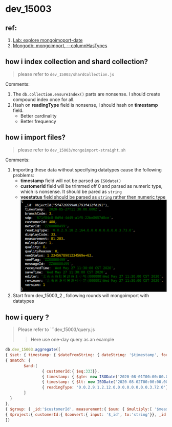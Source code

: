 dev_15003
===
## ref:
1. [Lab: explore mongoimoport-date]()
2. [Mongodb: mongoimport, --columnHasTypes](https://docs.mongodb.com/database-tools/mongoimport/#cmdoption-mongoimport-columnshavetypes)


## how i index collection and shard collection?
> please refer to ```dev_15003/shardCollection.js```

Comments:
1. The ```db.collection.ensureIndex()``` parts are nonsense. I should create compound index once for all.
2. Hash on **readingType** field is nonsense, I should hash on **timestamp** field.
	- Better cardinality
	- Better frequency

## how i import files?
> please refer to ```dev_15003/mongoimport-straight.sh```

Comments:
1. Importing these data without specifying datatypes cause the following problems:
	- **timestamp** field will not be parsed as ```ISOdate()```
	- **customerId** field will be trimmed off 0 and parsed as numeric type, which is nonsense. It should be pared as ```string```
	- **veestatus** field should be parsed as ```string``` rather then numeric type
![](../images/dev_15003.png)
2. Start from dev_15003_2 , following rounds will mongoimport with datatypes

## how i query ?
> Please refer to ```dev_15003/query.js
>> Here use one-day query as an example
``` javascript
db.dev_15003.aggregate([
{ $set: { timestamp: { $dateFromString: { dateString: '$timestamp', format:'%Y-%m-%dT%H:%M:%S.%LZ' }}}},
{ $match: {
        $and:[
                { customerId:{ $eq:333}},
                { timestamp: { $gte: new ISODate('2020-08-01T00:00:00.000Z')}},
                { timestamp: { $lt: new ISODate('2020-08-02T00:00:00.000Z')}},
                { readingType: '0.0.2.9.1.2.12.0.0.0.0.0.0.0.0.3.72.0'}
        ]
  }
},
{ $group: { _id:'$customerId', measurement:{ $sum: { $multiply:[ '$measurement','$multiplier']}}}},
{ $project:{ customerId:{ $convert:{ input: '$_id', to:'string'}}, _id:0,measurement:1}}
])

```





